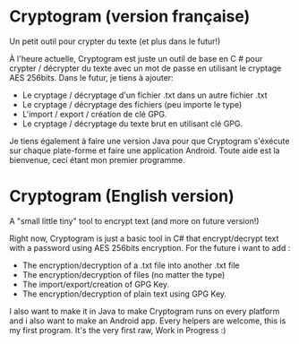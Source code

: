 # Cryptogram (version française)
Un petit outil pour crypter du texte (et plus dans le futur!)

À l'heure actuelle, Cryptogram est juste un outil de base en C # pour crypter / décrypter du texte avec un mot de passe en utilisant le cryptage AES 256bits.
Dans le futur, je tiens à ajouter:
- Le cryptage / décryptage d'un fichier .txt dans un autre fichier .txt
- Le cryptage / décryptage des fichiers (peu importe le type)
- L'import / export / création de clé GPG.
- Le cryptage / décryptage du texte brut en utilisant clé GPG.

Je tiens également à faire une version Java pour que Cryptogram s'éxécute sur chaque plate-forme et faire une application Android.
Toute aide est la bienvenue, ceci étant mon premier programme. 


# Cryptogram (English version)
A "small little tiny" tool to encrypt text (and more on future version!)

Right now, Cryptogram is just a basic tool in C# that encrypt/decrypt text with a password using AES 256bits encryption.
For the future i want to add : 
- The encryption/decryption of a .txt file into another .txt file
- The encryption/decryption of files (no matter the type)
- The import/export/creation of GPG Key.
- The encryption/decryption of plain text using GPG Key.

I also want to make it in Java to make Cryptogram runs on every platform and i also want to make an Android app.
Every helpers are welcome, this is my first program.
It's the very first raw, Work in Progress :)
